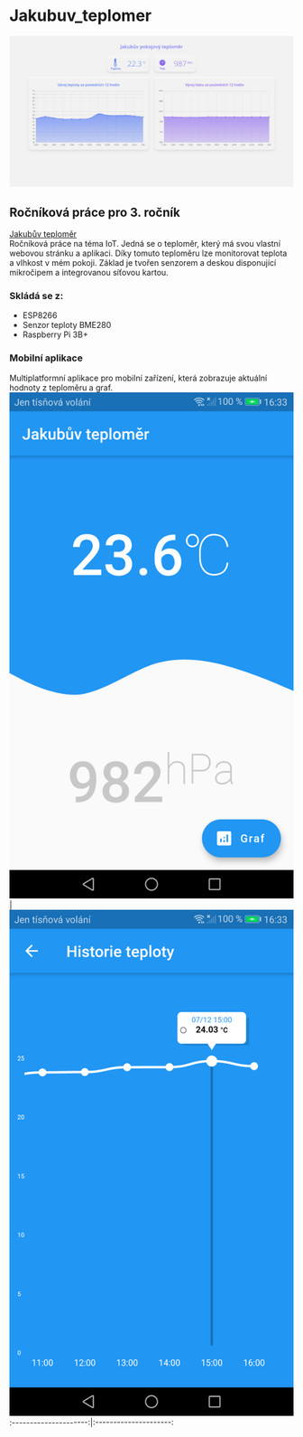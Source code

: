 # Jakubuv_teplomer
![](Jakubuv_teplomer.png)
## Ročníková práce pro 3. ročník 
[Jakubův teploměr](http://jakubsirovy.cz/teplomer.html)  
Ročníková práce na téma IoT. Jedná se o teploměr, který má svou vlastní webovou stránku a aplikaci. Díky tomuto teploměru lze monitorovat teplota a vlhkost v mém pokoji. Základ je tvořen senzorem a deskou disponující mikročipem a integrovanou síťovou kartou.  
### Skládá se z:
- ESP8266
- Senzor teploty BME280
- Raspberry Pi 3B+
### Mobilní aplikace
Multiplatformní aplikace pro mobilní zařízení, která zobrazuje aktuální hodnoty z teploměru a graf.
![](/Screenshot_1.png) | ![](/Screenshot_2.png)
:---------------------:|:---------------------:
